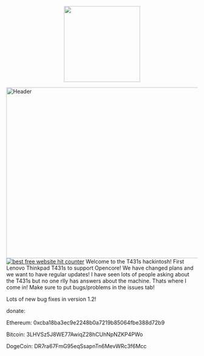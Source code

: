 <p align="center">
  <img src="https://t.ly/iAg3b" data-canonical-src="https://t.ly/iAg3b" text-align: center width="200" height="200" />
</p>
<a href="https://ibb.co/Xt1FrQd"><img src="https://i.ibb.co/89qPLCR/Header.png" width="1255" height="450" alt="Header" border="0"></a>
<!-- Start of CuterCounter Code -->
<a href="https://www.cutercounter.com/" target="_blank"><img src="https://www.cutercounter.com/hits.php?id=hmxnpfcn&nd=9&style=31" border="0" alt="best free website hit counter"></a>
<!-- End of CuterCounter Code -->
Welcome to the T431s hackintosh! First Lenovo Thinkpad T431s to support Opencore! We have changed plans and we want to have regular updates! I have seen lots of people asking about the T431s but no one rlly has answers about the machine. Thats where I come in! Make sure to put bugs/problems in the issues tab!

Lots of new bug fixes in version 1.2!

donate:

Ethereum: 0xcba18ba3ec9e2248b0a7219b85064fbe388d72b9

Bitcoin: 3LHVSz5J8WE77AwiqZ28hCUhNpNZKP4PWo

DogeCoin: DR7ra67FmG95eqSsapnTn6MevWRc3f6Mcc
  

